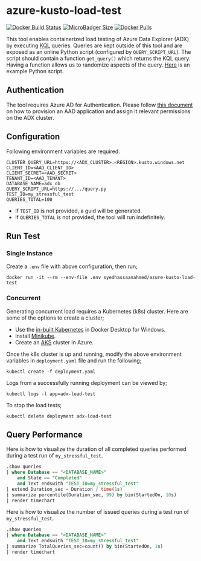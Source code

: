 # azure-kusto-load-test
[![Docker Build Status](https://img.shields.io/docker/cloud/build/syedhassaanahmed/azure-kusto-load-test.svg?logo=docker)](https://hub.docker.com/r/syedhassaanahmed/azure-kusto-load-test/builds/) [![MicroBadger Size](https://img.shields.io/microbadger/image-size/syedhassaanahmed/azure-kusto-load-test.svg?logo=docker)](https://hub.docker.com/r/syedhassaanahmed/azure-kusto-load-test/tags/) [![Docker Pulls](https://img.shields.io/docker/pulls/syedhassaanahmed/azure-kusto-load-test.svg?logo=docker)](https://hub.docker.com/r/syedhassaanahmed/azure-kusto-load-test/)

This tool enables containerized load testing of Azure Data Explorer (ADX) by executing [KQL](https://docs.microsoft.com/en-us/azure/kusto/query/) queries. Queries are kept outside of this tool and are exposed as an online Python script (configured by `QUERY_SCRIPT_URL`). The script should contain a function `get_query()` which returns the KQL query. Having a function allows us to randomize aspects of the query. [Here](https://gist.githubusercontent.com/syedhassaanahmed/0635ac90721ac714d7d8bc5fe2fb0913/raw/979e022f4fcc74ce27a6ee27e884ac259dd56309/kusto_query.py) is an example Python script.

## Authentication
The tool requires Azure AD for Authentication. Please follow [this document](https://docs.microsoft.com/en-us/azure/kusto/management/access-control/how-to-provision-aad-app#application-authentication-use-cases) on how to provision an AAD application and assign it relevant permissions on the ADX cluster.

## Configuration
Following environment variables are required.
```
CLUSTER_QUERY_URL=https://<ADX_CLUSTER>.<REGION>.kusto.windows.net
CLIENT_ID=<AAD_CLIENT_ID>
CLIENT_SECRET=<AAD_SECRET>
TENANT_ID=<AAD_TENANT>
DATABASE_NAME=adx_db
QUERY_SCRIPT_URL=https://.../query.py
TEST_ID=my_stressful_test
QUERIES_TOTAL=100
```

- If `TEST_ID` is not provided, a guid will be generated.
- If `QUERIES_TOTAL` is not provided, the tool will run indefinitely.

## Run Test
### Single Instance
Create a `.env` file with above configuration, then run;
```
docker run -it --rm --env-file .env syedhassaanahmed/azure-kusto-load-test
```

### Concurrent
Generating concurrent load requires a Kubernetes (k8s) cluster. Here are some of the options to create a cluster;
- Use the [in-built Kubernetes](https://docs.docker.com/docker-for-windows/kubernetes/) in Docker Desktop for Windows.
- Install [Minikube](https://kubernetes.io/docs/tasks/tools/install-minikube/).
- Create an [AKS](https://docs.microsoft.com/en-us/azure/aks/kubernetes-walkthrough) cluster in Azure.

Once the k8s cluster is up and running, modify the above environment variables in `deployment.yaml` file and run the following;
```
kubectl create -f deployment.yaml
```

Logs from a successfully running deployment can be viewed by;
```
kubectl logs -l app=adx-load-test
```

To stop the load tests;
```
kubectl delete deployment adx-load-test
```

## Query Performance
Here is how to visualize the duration of all completed queries performed during a test run of `my_stressful_test`.

```sql
.show queries 
| where Database == "<DATABASE_NAME>" 
    and State == "Completed"
    and Text endswith "TEST_ID=my_stressful_test"
| extend Duration_sec = Duration / time(1s)
| summarize percentile(Duration_sec, 99) by bin(StartedOn, 10s) 
| render timechart 
```

Here is how to visualize the number of issued queries during a test run of `my_stressful_test`.

```sql
.show queries 
| where Database == "<DATABASE_NAME>" 
    and Text endswith "TEST_ID=my_stressful_test"
| summarize TotalQueries_sec=count() by bin(StartedOn, 1s)  
| render timechart 
```
